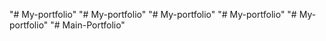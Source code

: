 "# My-portfolio" 
"# My-portfolio" 
"# My-portfolio" 
"# My-portfolio" 
"# My-portfolio" 
"# Main-Portfolio" 
